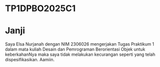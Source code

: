 # TP1DPBO2025C1
# Janji
Saya Elsa Nurjanah dengan NIM 2306026 mengerjakan Tugas Praktikum 1 dalam mata kuliah Desain dan Pemrograman Berorientasi Objek untuk keberkahanNya maka saya tidak melakukan kecurangan seperti yang telah dispesifikasikan. Aamiin.
